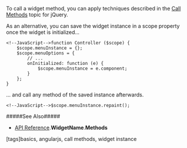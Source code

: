 To call a widget method, you can apply techniques described in the [Call Methods](/concepts/00%20Getting%20Started/10%20Widget%20Basics%20-%20jQuery/10%20Call%20Methods.md '/Documentation/Guide/Getting_Started/Widget_Basics_-_jQuery/Call_Methods') topic for jQuery.

As an alternative, you can save the widget instance in a scope property once the widget is initialized...

    <!--JavaScript-->function Controller ($scope) {
        $scope.menuInstance = {};
        $scope.menuOptions = {
            // ...
            onInitialized: function (e) {
                $scope.menuInstance = e.component;    
            }
        };
    }

... and call any method of the saved instance afterwards.

    <!--JavaScript-->$scope.menuInstance.repaint();

#####See Also#####
- [API Reference](/Documentation/ApiReference).**WidgetName**.**Methods**

[tags]basics, angularjs, call methods, widget instance